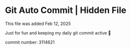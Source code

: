 # Git Auto Commit | Hidden File

This file was added Feb 12, 2025

Just for fun and keeping my daily git commit active 🤪

commit number: 3114621
